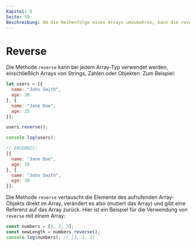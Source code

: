 ```yaml
---
Kapitel: 6
Seite: 59 
Beschreibung: Um die Reihenfolge eines Arrays umzukehren, kann die reverse-Methode verwendet werden. Sie verändert das ursprüngliche Array und gibt eine Referenz auf das Array zurück.
---
```

# Reverse

Die Methode `reverse` kann bei jedem Array-Typ verwendet werden, einschließlich Arrays von Strings, Zahlen oder Objekten. Zum Beispiel:

```javascript
let users = [{
  name: "John Smith",
  age: 30
}, {
  name: "Jane Doe",
  age: 25
}];

users.reverse();

console.log(users);

// ERGEBNIS: 
[{
  name: "Jane Doe",
  age: 25
}, {
  name: "John Smith",
  age: 30
}];
```

Die Methode `reverse` vertauscht die Elemente des aufrufenden Array-Objekts direkt im Array, verändert es also (mutiert das Array) und gibt eine Referenz auf das Array zurück.
Hier ist ein Beispiel für die Verwendung von `reverse` mit einem Array:

```javascript
const numbers = [1, 2, 3];
const newLength = numbers.reverse();
console.log(numbers); // [3, 2, 1]
```
